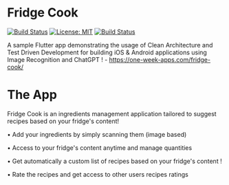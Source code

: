# Fridge Cook


[![Build Status](https://camo.githubusercontent.com/474a2feaf657f12a6d2f1109a07886ba92fe3d31/68747470733a2f2f696d672e736869656c64732e696f2f62616467652f6275696c642d70617373696e672d627269676874677265656e2e737667)](#)
[![License: MIT](https://img.shields.io/badge/License-MIT-yellow.svg)](https://opensource.org/licenses/MIT)
[![Build Status](https://app.bitrise.io/app/9d89a666389e07e5/status.svg?token=tp64fbpPhzqyUebKWO3QiA&branch=master)](https://app.bitrise.io/app/9d89a666389e07e5)


A sample Flutter app demonstrating the usage of Clean Architecture and Test Driven Development for building iOS & Android applications using Image Recognition and ChatGPT ! - https://one-week-apps.com/fridge-cook/

# The App
Fridge Cook is an ingredients management application tailored to suggest recipes based on your fridge's content!  
 
• Add your ingredients by simply scanning them (image based)

• Access to your fridge's content anytime and manage quantities

• Get automatically a custom list of recipes based on your fridge's content !

• Rate the recipes and get access to other users recipes ratings 

